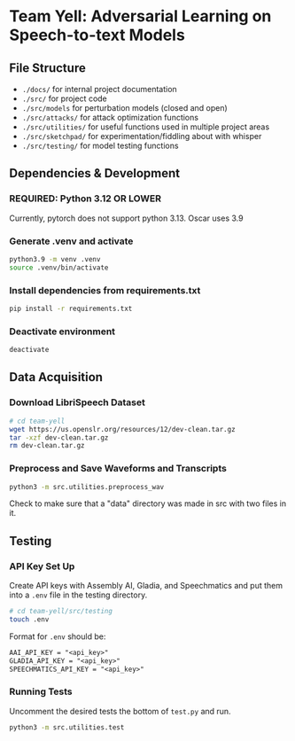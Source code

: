# Team Yell: Adversarial Learning on Speech-to-text Models

## File Structure

- `./docs/` for internal project documentation
- `./src/` for project code
- `./src/models` for perturbation models (closed and open)
- `./src/attacks/` for attack optimization functions
- `./src/utilities/` for useful functions used in multiple project areas
- `./src/sketchpad/` for experimentation/fiddling about with whisper
- `./src/testing/` for model testing functions

## Dependencies & Development

### REQUIRED: Python 3.12 OR LOWER

Currently, pytorch does not support python 3.13. Oscar uses 3.9

### Generate .venv and activate

```bash
python3.9 -m venv .venv
source .venv/bin/activate
```

### Install dependencies from requirements.txt

```bash
pip install -r requirements.txt
```

### Deactivate environment

```bash
deactivate
```

## Data Acquisition

### Download LibriSpeech Dataset

```bash
# cd team-yell
wget https://us.openslr.org/resources/12/dev-clean.tar.gz
tar -xzf dev-clean.tar.gz
rm dev-clean.tar.gz
```

### Preprocess and Save Waveforms and Transcripts
```bash
python3 -m src.utilities.preprocess_wav
```
Check to make sure that a "data" directory was made in src with two files in it.

## Testing

### API Key Set Up

Create API keys with Assembly AI, Gladia, and Speechmatics and put them into a `.env` file in the testing directory.
```bash
# cd team-yell/src/testing
touch .env
```
Format for `.env` should be:
```txt
AAI_API_KEY = "<api_key>"
GLADIA_API_KEY = "<api_key>"
SPEECHMATICS_API_KEY = "<api_key>"
```

### Running Tests

Uncomment the desired tests the bottom of `test.py` and run.
```bash
python3 -m src.utilities.test
```
